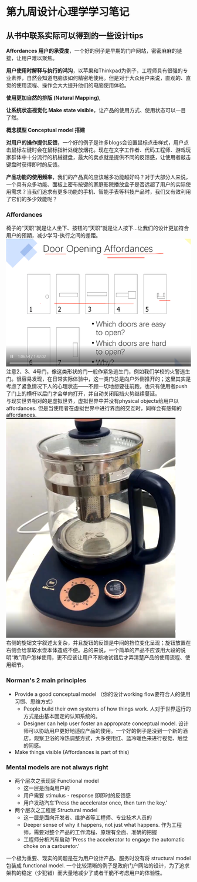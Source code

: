 # 第九周设计心理学学习笔记

## 从书中联系实际可以得到的一些设计tips 

**Affordances 用户的承受度**，一个好的例子是早期的门户网站，密密麻麻的链接，让用户难以聚焦。

**用户使用时解释与执行的鸿沟**，以苹果和Thinkpad为例子，工程师具有很强的专业素养，自然会知道电脑该如何精密地使用。但是对于大众用户来说，直观的、直觉的使用流程、操作会大大提升他们的电脑使用体验。

**使用更加自然的排版 (Natural Mapping)**,

**让系统状态视觉化 Make state visible**，让产品的使用方式、使用状态可以一目了然。

**概念模型 Conceptual model 搭建**

**对用户的操作提供反馈**，一个好的例子是许多blogs会设置鼠标点击样式，用户点击鼠标左键时会在鼠标指针处绽放烟花。现在在文字工作者、代码工程师、游戏玩家群体中十分流行的机械键盘，最大的卖点就是提供不同的反馈感，让使用者敲击键盘时获得即时的反馈。

**产品功能的使用频率**，我们的产品真的应该越多功能越好吗？对于大部分人来说，一个具有众多功能、面板上密布按键的家庭影院播放盒子是否远超了用户的实际使用需求？当我们追求有更多功能的手机、智能手表等科技产品时，我们又有效利用了它们的多少效能呢？

### Affordances
椅子的“天职”就是让人坐下、按钮的“天职”就是让人按下...让我们的设计更加符合用户的预期，减少学习-执行之间的差距。
![](source/img/door_opening_affordances.png)  
注意2、3、4号门，像这类形状的门一般作紧急逃生门，例如我们学校的火警逃生门。很容易发现，在日常实际体验中，这一类门总是向户外侧推开的；这里其实是考虑了紧急情况下人的心理状态——不顾一切地想要往前跑，也只有使用者push了门上的横杆以后门才会单向打开，并自动关闭阻挡火势继续蔓延。  
与现实世界相对的是虚拟世界，虚拟世界中并没有physical objects给用户以affordances. 但是当使用者在虚拟世界中进行界面的交互时，同样会有感知的affordances.   
![](source/img/糟糕的水壶设计.png)  
右侧的旋钮文字叙述太复杂，并且旋钮的反馈是中间的挡位变化呈现；旋钮放置在右侧会给拿取水壶本体造成不便。总的来说，一个简单的产品不应该用大段的说明“教”用户怎样使用，更不应该让用户不断地试错后才弄清楚产品的使用流程、使用细节。

### Norman's 2 main principles
+ Provide a good conceptual model （你的设计working flow要符合人的使用习惯、思维方式）
  + People build their own systems of how things work. 人对于世界运行的方式是由基本固定的认知系统的。
  + Designer can help user foster an approprate conceptual model. 设计师可以协助用户更好地适应产品的使用。一个好的例子是没到一个新的酒店，观察卫浴的冷热调整方式，大多使用红、蓝冷暖色来进行视觉、触觉的同感。
+ Make things visible (Affordances is part of this)

### Mental models are not always right
+ 两个层次之表现层 Functional model
  + 这一层是面向用户的
  + 用户需要 stimulus - response 即即时的反馈感
  + 用户发动汽车'Press the accelerator once, then turn the key.'
+ 两个层次之工程层 Structural model
  + 这一层是面向开发者、维护者等工程师、专业技术人员的
  + Deeper sense of why it happens, not just what happens. 作为工程师，需要对整个产品的工作流程、原理有全面、准确的把握
  + 工程师分析汽车启动 'Press the accelerator to engage the automatic choke on a carburetor.'

一个极为重要、现实的问题是在为用户设计产品、服务时没有将 structural model 包装成 functional model. 一个比较清晰的例子是政府门户网站的设计，为了追求架构的稳定（少犯错）而大量地减少了或者干脆不考虑用户的体验性。

